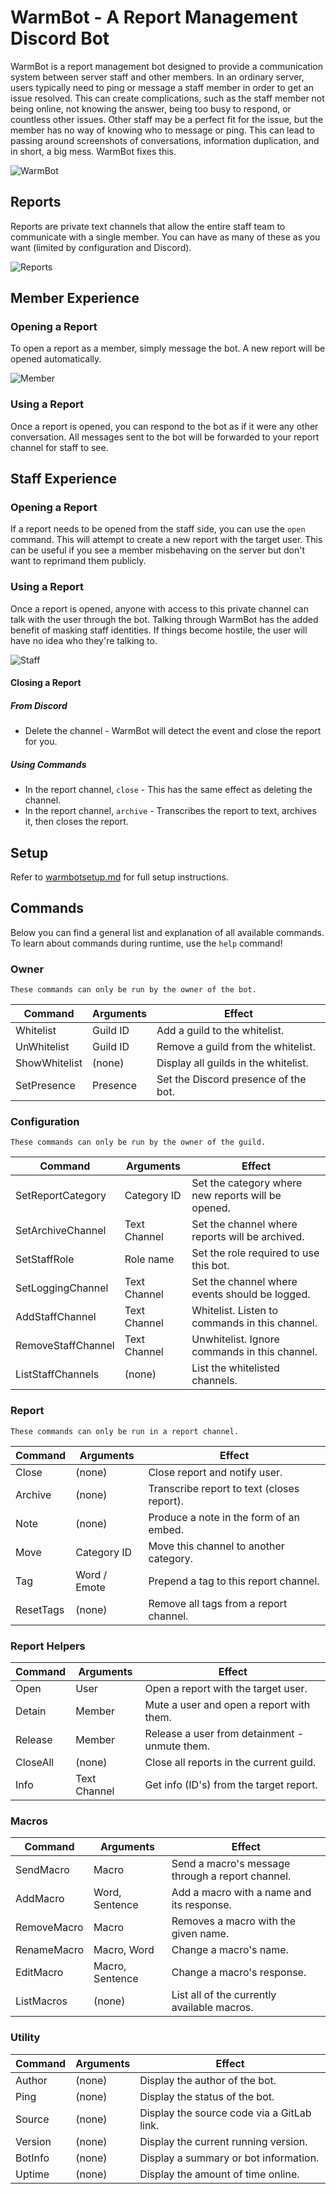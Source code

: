 # WarmBot - A Report Management Discord Bot

WarmBot is a report management bot designed to provide a communication system between server staff and other members.
In an ordinary server, users typically need to ping or message a staff member in order to get an issue resolved.
This can create complications, such as the staff member not being online, not knowing the answer, being too busy to respond, or countless other issues.
Other staff may be a perfect fit for the issue, but the member has no way of knowing who to message or ping.
This can lead to passing around screenshots of conversations, information duplication, and in short, a big mess.
WarmBot fixes this.

![WarmBot](https://i.imgur.com/EJEC0Eu.png)

## Reports
Reports are private text channels that allow the entire staff team to communicate with a single member.
You can have as many of these as you want (limited by configuration and Discord).

![Reports](https://i.imgur.com/7vgwc9E.png)

## Member Experience
### Opening a Report
To open a report as a member, simply message the bot.
A new report will be opened automatically.

![Member](https://i.imgur.com/tf9k6PI.png)

### Using a Report
Once a report is opened, you can respond to the bot as if it were any other conversation.
All messages sent to the bot will be forwarded to your report channel for staff to see.

## Staff Experience
### Opening a Report
If a report needs to be opened from the staff side, you can use the `open` command.
This will attempt to create a new report with the target user.
This can be useful if you see a member misbehaving on the server but don't want to reprimand them publicly.

### Using a Report
Once a report is opened, anyone with access to this private channel can talk with the user through the bot.
Talking through WarmBot has the added benefit of masking staff identities.
If things become hostile, the user will have no idea who they're talking to.

![Staff](https://i.imgur.com/tRLMPwj.png)

#### Closing a Report
##### From Discord
 * Delete the channel - WarmBot will detect the event and close the report for you.

##### Using Commands
 * In the report channel, `close` - This has the same effect as deleting the channel.
 * In the report channel, `archive` - Transcribes the report to text, archives it, then closes the report.

## Setup
Refer to [warmbotsetup.md](warmbotsetup.md) for full setup instructions.

## Commands
Below you can find a general list and explanation of all available commands.
To learn about commands during runtime, use the `help` command!

### Owner

`These commands can only be run by the owner of the bot.`

| Command       | Arguments | Effect                                |
| ------        | ------    | ------                                |
| Whitelist     | Guild ID  | Add a guild to the whitelist.         |
| UnWhitelist   | Guild ID  | Remove a guild from the whitelist.    |
| ShowWhitelist | (none)    | Display all guilds in the whitelist.  |
| SetPresence   | Presence  | Set the Discord presence of the bot.  |

### Configuration

`These commands can only be run by the owner of the guild.`

| Command           | Arguments     | Effect                                            |
| ------            | ------        | ------                                            |
| SetReportCategory | Category ID   | Set the category where new reports will be opened.|
| SetArchiveChannel | Text Channel  | Set the channel where reports will be archived.   |
| SetStaffRole      | Role name     | Set the role required to use this bot.            |
| SetLoggingChannel | Text Channel  | Set the channel where events should be logged.    |
| AddStaffChannel   | Text Channel  | Whitelist. Listen to commands in this channel.    |
| RemoveStaffChannel| Text Channel  | Unwhitelist. Ignore commands in this channel.     |
| ListStaffChannels | (none)        | List the whitelisted channels.                    |

### Report

`These commands can only be run in a report channel.`

| Command   | Arguments   | Effect                                    |
| ------    | ------      | ------                                    |
| Close     | (none)      | Close report and notify user.             |
| Archive   | (none)      | Transcribe report to text (closes report).|
| Note      | (none)      | Produce a note in the form of an embed.   |
| Move      | Category ID | Move this channel to another category.    |
| Tag       | Word / Emote| Prepend a tag to this report channel.     |
| ResetTags | (none)      | Remove all tags from a report channel.    |

### Report Helpers

| Command   | Arguments    | Effect                                        |
| ------    | ------       | ------                                        |
| Open      | User         | Open a report with the target user.           |
| Detain    | Member       | Mute a user and open a report with them.      |
| Release   | Member       | Release a user from detainment - unmute them. |
| CloseAll  | (none)       | Close all reports in the current guild.       |
| Info      | Text Channel | Get info (ID's) from the target report.       |

### Macros

| Command     | Arguments       | Effect                                            |
| ------      | ------          | ------                                            |
| SendMacro   | Macro           | Send a macro's message through a report channel.  |
| AddMacro    | Word, Sentence  | Add a macro with a name and its response.         |
| RemoveMacro | Macro           | Removes a macro with the given name.              |
| RenameMacro | Macro, Word     | Change a macro's name.                            | 
| EditMacro   | Macro, Sentence | Change a macro's response.                        |
| ListMacros  | (none)          | List all of the currently available macros.       |

### Utility

| Command   | Arguments | Effect                                    |
| ------    | ------    | ------                                    |
| Author    | (none)    | Display the author of the bot.            |
| Ping      | (none)    | Display the status of the bot.            |
| Source    | (none)    | Display the source code via a GitLab link.|
| Version   | (none)    | Display the current running version.      |
| BotInfo   | (none)    | Display a summary or bot information.     |
| Uptime    | (none)    | Display the amount of time online.        |

